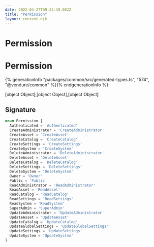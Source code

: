 ```yaml
---
date: 2022-04-27T09:22:19.082Z
title: "Permission"
layout: content.njk
---
```

[comment]: <> (这个文件是从 PickerCC 源码中生，不要修改。请使用 "docs:build" 脚本命令生成。)

# Permission


# Permission

{% generationInfo "packages/common/src/generated-types.ts", "574", "@vendure/common" %}{% endgenerationInfo %}

[object Object],[object Object],[object Object]

## Signature

```typescript
enum Permission {
  Authenticated = 'Authenticated'
  CreateAdministrator = 'CreateAdministrator'
  CreateAsset = 'CreateAsset'
  CreateCatalog = 'CreateCatalog'
  CreateSettings = 'CreateSettings'
  CreateSystem = 'CreateSystem'
  DeleteAdministrator = 'DeleteAdministrator'
  DeleteAsset = 'DeleteAsset'
  DeleteCatalog = 'DeleteCatalog'
  DeleteSettings = 'DeleteSettings'
  DeleteSystem = 'DeleteSystem'
  Owner = 'Owner'
  Public = 'Public'
  ReadAdministrator = 'ReadAdministrator'
  ReadAsset = 'ReadAsset'
  ReadCatalog = 'ReadCatalog'
  ReadSettings = 'ReadSettings'
  ReadSystem = 'ReadSystem'
  SuperAdmin = 'SuperAdmin'
  UpdateAdministrator = 'UpdateAdministrator'
  UpdateAsset = 'UpdateAsset'
  UpdateCatalog = 'UpdateCatalog'
  UpdateGlobalSettings = 'UpdateGlobalSettings'
  UpdateSettings = 'UpdateSettings'
  UpdateSystem = 'UpdateSystem'
}
```
